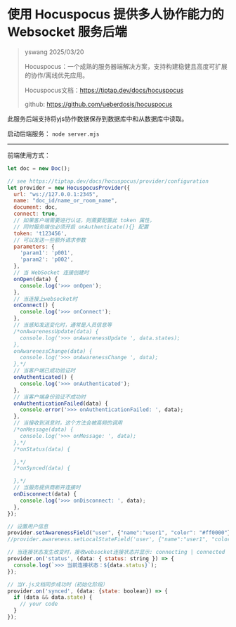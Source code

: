 # 使用 Hocuspocus 提供多人协作能力的 Websocket 服务后端

> yswang 2025/03/20
>
> Hocuspocus：一个成熟的服务器端解决方案，支持构建稳健且高度可扩展的协作/离线优先应用。
>
> Hocuspocus文档：https://tiptap.dev/docs/hocuspocus
>
> github: https://github.com/ueberdosis/hocuspocus
>

此服务后端支持将yjs协作数据保存到数据库中和从数据库中读取。

启动后端服务： `node server.mjs`

------

前端使用方式：

```js
let doc = new Doc();

// see https://tiptap.dev/docs/hocuspocus/provider/configuration
let provider = new HocuspocusProvider({
  url: "ws://127.0.0.1:2345",
  name: "doc_id/name_or_room_name",
  document: doc,
  connect: true,
  // 如果客户端需要进行认证，则需要配置此 token 属性，
  // 同时服务端也必须开启 onAuthenticate(){} 配置
  token: 't123456',
  // 可以发送一些额外请求参数
  parameters: {
    'param1': 'p001',
    'param2': 'p002',
  },
  // 当 WebSocket 连接创建时
  onOpen(data) {
    console.log('>>> onOpen');
  },
  // 当连接上websocket时
  onConnect() {
    console.log('>>> onConnect');
  },
  // 当感知发送变化时，通常是人员信息等
  /*onAwarenessUpdate(data) {
    console.log('>>> onAwarenessUpdate ', data.states);
  },
  onAwarenessChange(data) {
    console.log('>>> onAwarenessChange ', data);
  },*/
  // 当客户端已成功验证时
  onAuthenticated() {
    console.log('>>> onAuthenticated');
  },
  // 当客户端身份验证不成功时
  onAuthenticationFailed(data) {
    console.error('>>> onAuthenticationFailed: ', data);
  },
  // 当接收到消息时，这个方法会被高频的调用
  /*onMessage(data) {
    console.log('>>> onMessage: ', data);
  },*/
  /*onStatus(data) {

  },*/
  /*onSynced(data) {

  },*/
  // 当服务提供商断开连接时
  onDisconnect(data) {
    console.log('>>> onDisconnect: ', data);
  },
});

// 设置用户信息
provider.setAwarenessField("user", {"name":"user1", "color": "#ff0000"});
//provider.awareness.setLocalStateField('user', {"name":"user1", "color": "#ff0000"});

// 当连接状态发生改变时，接收websocket连接状态并显示: connecting | connected | disconnected
provider.on('status', (data: { status: string }) => {
  console.log(`>>> 当前连接状态：${data.status}`);
});

// 当Y.js文档同步成功时（初始化阶段）
provider.on('synced', (data: {state: boolean}) => {
  if (data && data.state) {
    // your code
  }
});

```


